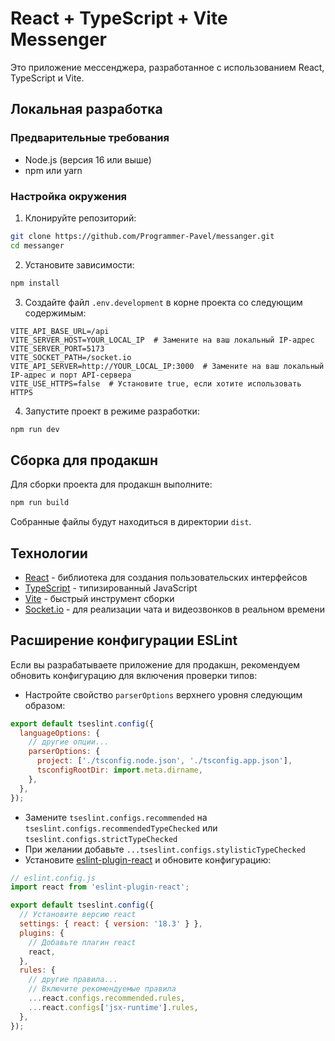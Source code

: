 # React + TypeScript + Vite Messenger

Это приложение мессенджера, разработанное с использованием React, TypeScript и Vite.

## Локальная разработка

### Предварительные требования

- Node.js (версия 16 или выше)
- npm или yarn

### Настройка окружения

1. Клонируйте репозиторий:

```bash
git clone https://github.com/Programmer-Pavel/messanger.git
cd messanger
```

2. Установите зависимости:

```bash
npm install
```

3. Создайте файл `.env.development` в корне проекта со следующим содержимым:

```
VITE_API_BASE_URL=/api
VITE_SERVER_HOST=YOUR_LOCAL_IP  # Замените на ваш локальный IP-адрес
VITE_SERVER_PORT=5173
VITE_SOCKET_PATH=/socket.io
VITE_API_SERVER=http://YOUR_LOCAL_IP:3000  # Замените на ваш локальный IP-адрес и порт API-сервера
VITE_USE_HTTPS=false  # Установите true, если хотите использовать HTTPS
```

4. Запустите проект в режиме разработки:

```bash
npm run dev
```

## Сборка для продакшн

Для сборки проекта для продакшн выполните:

```bash
npm run build
```

Собранные файлы будут находиться в директории `dist`.

## Технологии

- [React](https://reactjs.org/) - библиотека для создания пользовательских интерфейсов
- [TypeScript](https://www.typescriptlang.org/) - типизированный JavaScript
- [Vite](https://vitejs.dev/) - быстрый инструмент сборки
- [Socket.io](https://socket.io/) - для реализации чата и видеозвонков в реальном времени

## Расширение конфигурации ESLint

Если вы разрабатываете приложение для продакшн, рекомендуем обновить конфигурацию для включения проверки типов:

- Настройте свойство `parserOptions` верхнего уровня следующим образом:

```js
export default tseslint.config({
  languageOptions: {
    // другие опции...
    parserOptions: {
      project: ['./tsconfig.node.json', './tsconfig.app.json'],
      tsconfigRootDir: import.meta.dirname,
    },
  },
});
```

- Замените `tseslint.configs.recommended` на `tseslint.configs.recommendedTypeChecked` или `tseslint.configs.strictTypeChecked`
- При желании добавьте `...tseslint.configs.stylisticTypeChecked`
- Установите [eslint-plugin-react](https://github.com/jsx-eslint/eslint-plugin-react) и обновите конфигурацию:

```js
// eslint.config.js
import react from 'eslint-plugin-react';

export default tseslint.config({
  // Установите версию react
  settings: { react: { version: '18.3' } },
  plugins: {
    // Добавьте плагин react
    react,
  },
  rules: {
    // другие правила...
    // Включите рекомендуемые правила
    ...react.configs.recommended.rules,
    ...react.configs['jsx-runtime'].rules,
  },
});
```
